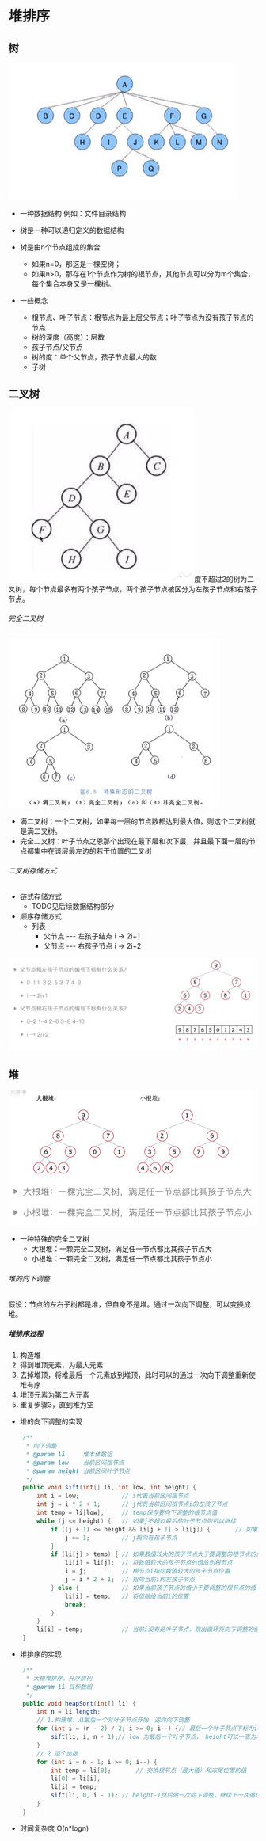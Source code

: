 # 堆排序

## 树 
![img](../Res/tree.png)
- 一种数据结构 例如：文件目录结构
- 树是一种可以递归定义的数据结构
- 树是由n个节点组成的集合
    - 如果n=0，那这是一棵空树；
    - 如果n>0，那存在1个节点作为树的根节点，其他节点可以分为m个集合，每个集合本身又是一棵树。

- 一些概念
    - 根节点、叶子节点：根节点为最上层父节点；叶子节点为没有孩子节点的节点
    - 树的深度（高度）：层数
    - 孩子节点/父节点
    - 树的度：单个父节点，孩子节点最大的数
    - 子树


## 二叉树
![img](../Res/binary_tree.png)
度不超过2的树为二叉树，每个节点最多有两个孩子节点，两个孩子节点被区分为左孩子节点和右孩子节点。

###### 完全二叉树
![img](../Res/special_binary_tree.png)
- 满二叉树：一个二叉树，如果每一层的节点数都达到最大值，则这个二叉树就是满二叉树。
- 完全二叉树：叶子节点之恩那个出现在最下层和次下层，并且最下面一层的节点都集中在该层最左边的若干位置的二叉树

###### 二叉树存储方式
- 链式存储方式
    - TODO见后续数据结构部分
- 顺序存储方式
    - 列表
        - 父节点 --- 左孩子结点
        i -> 2i+1
        - 父节点 --- 右孩子节点
        i -> 2i+2

![img](../Res/binary_tree_to_arry.png)


## 堆
![img](../Res/heap_type.png)
- 一种特殊的完全二叉树
    - 大根堆：一颗完全二叉树，满足任一节点都比其孩子节点大
    - 小根堆：一颗完全二叉树，满足任一节点都比其孩子节点小

###### 堆的向下调整
假设：节点的左右子树都是堆，但自身不是堆。通过一次向下调整，可以变换成堆。

##### 堆排序过程
1. 构造堆
2. 得到堆顶元素，为最大元素
3. 去掉堆顶，将堆最后一个元素放到堆顶，此时可以的通过一次向下调整重新使堆有序
4. 堆顶元素为第二大元素
5. 重复步骤3，直到堆为空

- 堆的向下调整的实现
```java
    /**
     * 向下调整
     * @param li     堆本体数组
     * @param low    当前区间根节点
     * @param height 当前区间叶子节点
     */
    public void sift(int[] li, int low, int height) {
        int i = low;            // i代表当前区间根节点
        int j = i * 2 + 1;      // j代表当前区间根节点i的左孩子节点
        int temp = li[low];     // temp保存要向下调整的根节点值
        while (j <= height) {   // 如果j不超过最后的叶子节点则可以继续
            if ((j + 1) <= height && li[j + 1] > li[j]) {       // 如果i有右孩子节点，切值大于左孩子节点
                j += 1;         // j指向有孩子节点
            }
            if (li[j] > temp) { // 如果数值较大的孩子节点大于要调整的根节点的值
                li[i] = li[j];  // 将数值较大的孩子节点的值放到根节点
                i = j;          // 根节点i指向数值较大的孩子节点位置
                j = i * 2 + 1;  // 指向当前i的左孩子节点
            } else {            // 如果当前孩子节点的值小于要调整的根节点的值
                li[i] = temp;   // 将值赋给当前i的位置
                break;
            }
        }
        li[i] = temp;           // 当前i没有是叶子节点，跳出循环将向下调整的值赋予i下标
    }
```

- 堆排序的实现
```java
    /**
     * 大根堆排序，升序排列
     * @param li 目标数组
     */
    public void heapSort(int[] li) {
        int n = li.length;
        // 1.构建堆，从最后一个非叶子节点开始，逆向向下调整
        for (int i = (n - 2) / 2; i >= 0; i--) {// 最后一个叶子节点下标为i，其父节点=(i-1)/2
            sift(li, i, n - 1);// low 为最后一个叶子节点， height可以一直为堆最后一个元素
        }
        // 2.逐个出数
        for (int i = n - 1; i >= 0; i--) {
            int temp = li[0];       // 交换根节点（最大值）和末尾位置的值
            li[0] = li[i];
            li[i] = temp;
            sift(li, 0, i - 1); // height-1然后做一次向下调整，继续下一次循环，完成逐个出数，直到height指向根节点
        }
    }
```
- 时间复杂度 O(n*logn)